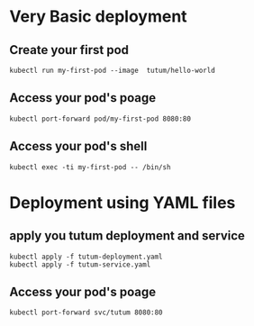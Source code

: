 # Very Basic deployment

## Create your first pod

```
kubectl run my-first-pod --image  tutum/hello-world
```

## Access your pod's poage

```
kubectl port-forward pod/my-first-pod 8080:80
```

## Access your pod's shell

```
kubectl exec -ti my-first-pod -- /bin/sh
```

# Deployment using YAML files

## apply you tutum deployment and service

```
kubectl apply -f tutum-deployment.yaml
kubectl apply -f tutum-service.yaml
```

## Access your pod's poage

```
kubectl port-forward svc/tutum 8080:80
```
